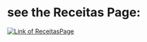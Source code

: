 # see the Receitas Page:

[![Link of ReceitasPage](https://img.shields.io/badge/website-000000?style=for-the-badge&logo=About.me&logoColor=white)](https://devguilhermelix.github.io/receitaspage/)
